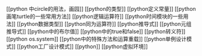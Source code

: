 [[python 中circle的用法，画园]]
[[python的类型]]
[[python定义常量]]
[[python画笔turtle的一些常用方法]]
[[python逻辑运算符]]
[[python时间模块的一些用法]]
[[python数据类型]]
[[python同为运算符]]
[[python推导式]]
[[python元组推导式]]
[[python中的布尔值]]
[[python中的true和false]]
[[python转义符]]
[[python os.system]]
[[python中的特殊方法和运算重载]]
[[python单例设计模式]]
[[python工厂设计模式]]
[[python]]
[[python虚拟环境]]